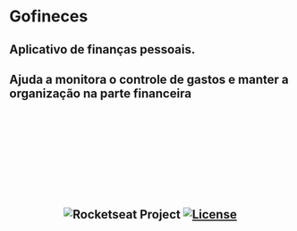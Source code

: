# Gofineces


<p  align="center">
  <h2>Aplicativo de finanças pessoais.<h2/>
Ajuda a monitora o controle de gastos e manter a organização na parte financeira
</p>


<br />
<br />
<br />
<br />
<br />
<br />

<p align="center">
  <img src="https://img.shields.io/static/v1?label=Rocketseat&message=Education&color=8257e5&labelColor=202024" alt="Rocketseat Project" />
  <a href="LICENSE"><img  src="https://img.shields.io/static/v1?label=License&message=MIT&color=8257e5&labelColor=202024" alt="License"></a>
</p>

